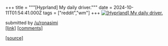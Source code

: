 +++
title = """[Hyprland] My daily driver."""
date = 2024-10-11T01:54:41.000Z
tags = ["reddit","wm"]
+++
[![[Hyprland] My daily driver.](https://external-preview.redd.it/cmR4YmVrcjBhMXVkMXZRwkmkM_dyVDuy_TWtiDUqXP5830FJXZ7DQM1Qs9OU.png?width=640&crop=smart&auto=webp&s=9a95120309ad24754a06e0958d3ed068bbc741f2 "[Hyprland] My daily driver.")](https://www.reddit.com/r/unixporn/comments/1g0z14q/hyprland_my_daily_driver/)

submitted by [/u/ronasimi](https://www.reddit.com/user/ronasimi)  
[\[link\]](https://v.redd.it/pxc2zrsl91ud1) [\[comments\]](https://www.reddit.com/r/unixporn/comments/1g0z14q/hyprland_my_daily_driver/)

[[source]](https://www.reddit.com/r/unixporn/comments/1g0z14q/hyprland_my_daily_driver/)
